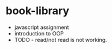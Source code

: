 # book-library

- javascript assignment
- introduction to OOP
- TODO - read/not read is not working.
